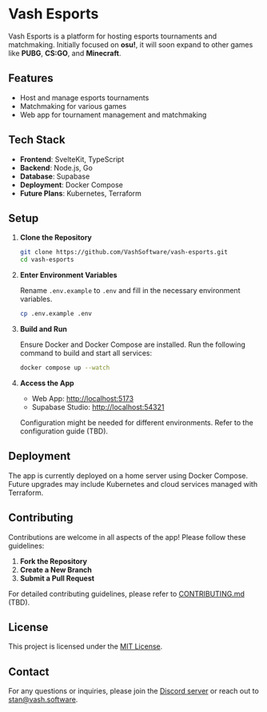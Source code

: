 # Vash Esports

Vash Esports is a platform for hosting esports tournaments and matchmaking. Initially focused on **osu!**, it will soon expand to other games like **PUBG**, **CS:GO**, and **Minecraft**.

## Features

- Host and manage esports tournaments
- Matchmaking for various games
- Web app for tournament management and matchmaking

## Tech Stack

- **Frontend**: SvelteKit, TypeScript
- **Backend**: Node.js, Go
- **Database**: Supabase
- **Deployment**: Docker Compose
- **Future Plans**: Kubernetes, Terraform

## Setup

1. **Clone the Repository**

   ```bash
   git clone https://github.com/VashSoftware/vash-esports.git
   cd vash-esports
   ```

2. **Enter Environment Variables**

   Rename `.env.example` to `.env` and fill in the necessary environment variables.

   ```bash
   cp .env.example .env
   ```

3. **Build and Run**

   Ensure Docker and Docker Compose are installed. Run the following command to build and start all services:

   ```bash
   docker compose up --watch
   ```

4. **Access the App**

   - Web App: [http://localhost:5173](http://localhost:5173)
   - Supabase Studio: [http://localhost:54321](http://localhost:54321)

   Configuration might be needed for different environments. Refer to the configuration guide (TBD).

## Deployment

The app is currently deployed on a home server using Docker Compose. Future upgrades may include Kubernetes and cloud services managed with Terraform.

## Contributing

Contributions are welcome in all aspects of the app! Please follow these guidelines:

1. **Fork the Repository**
2. **Create a New Branch**
3. **Submit a Pull Request**

For detailed contributing guidelines, please refer to [CONTRIBUTING.md](CONTRIBUTING.md) (TBD).

## License

This project is licensed under the [MIT License](LICENSE).

## Contact

For any questions or inquiries, please join the [Discord server](https://discord.gg/n3mZgWk) or reach out to [stan@vash.software](mailto:stan@vash.software).